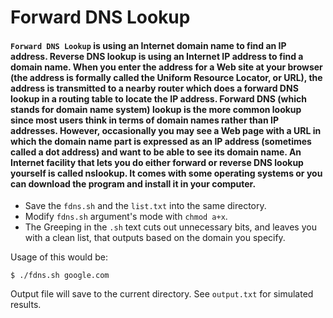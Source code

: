 # Forward DNS Lookup

#### `Forward DNS Lookup` is using an Internet domain name to find an IP address. Reverse DNS lookup is using an Internet IP address to find a domain name. When you enter the address for a Web site at your browser (the address is formally called the Uniform Resource Locator, or URL), the address is transmitted to a nearby router which does a forward DNS lookup in a routing table to locate the IP address. Forward DNS (which stands for domain name system) lookup is the more common lookup since most users think in terms of domain names rather than IP addresses. However, occasionally you may see a Web page with a URL in which the domain name part is expressed as an IP address (sometimes called a dot address) and want to be able to see its domain name. An Internet facility that lets you do either forward or reverse DNS lookup yourself is called nslookup. It comes with some operating systems or you can download the program and install it in your computer.

* Save the `fdns.sh` and the `list.txt` into the same directory.
* Modify `fdns.sh` argument's mode with `chmod a+x`.
* The Greeping in the `.sh` text cuts out unnecessary bits, and leaves you with a clean list, that outputs based on the domain you specify.

Usage of this would be:

`$ ./fdns.sh google.com`

Output file will save to the current directory. See `output.txt` for simulated results.
